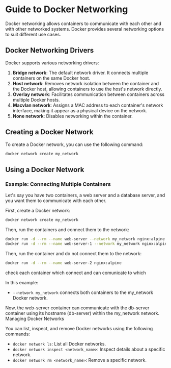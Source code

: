 # Guide to Docker Networking

Docker networking allows containers to communicate with each other and with other networked systems. Docker provides several networking options to suit different use cases.

## Docker Networking Drivers

Docker supports various networking drivers:

1. **Bridge network**: The default network driver. It connects multiple containers on the same Docker host.
2. **Host network**: Removes network isolation between the container and the Docker host, allowing containers to use the host's network directly.
3. **Overlay network**: Facilitates communication between containers across multiple Docker hosts.
4. **Macvlan network**: Assigns a MAC address to each container's network interface, making it appear as a physical device on the network.
5. **None network**: Disables networking within the container.

## Creating a Docker Network

To create a Docker network, you can use the following command:

```bash
docker network create my_network
```

## Using a Docker Network

### Example: Connecting Multiple Containers

Let's say you have two containers, a web server and a database server, and you want them to communicate with each other.

First, create a Docker network:

```bash
docker network create my_network
```

Then, run the containers and connect them to the network:

```bash
docker run -d --rm --name web-server --network my_network nginx:alpine
docker run -d --rm --name web-server-1 --network my_network nginx:alpine
```

Then, run the container and do not connect them to the network:

```bash
docker run -d --rm --name web-server-2 nginx:alpine
```

check each container which connect and can comunicate to which

In this example:

- `--network my_network` connects both containers to the my_network Docker network.

Now, the web-server container can communicate with the db-server container using its hostname (db-server) within the my_network network.
Managing Docker Networks

You can list, inspect, and remove Docker networks using the following commands:

- `docker network ls`: List all Docker networks.
- `docker network inspect <network_name>`: Inspect details about a specific network.
- `docker network rm <network_name>`: Remove a specific network.
